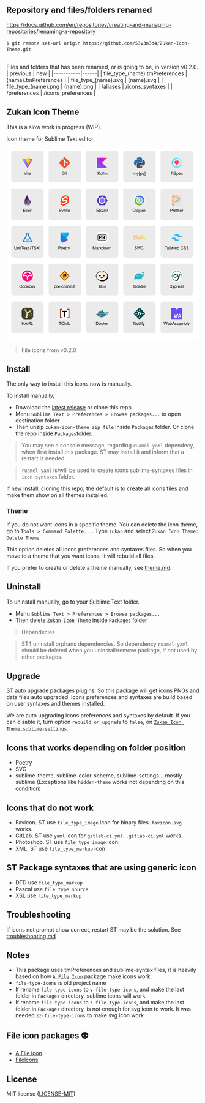 ## Repository and files/folders renamed

https://docs.github.com/en/repositories/creating-and-managing-repositories/renaming-a-repository
```
$ git remote set-url origin https://github.com/53v3n3d4/Zukan-Icon-Theme.git


```

Files and folders that has been renamed, or is going to be, in version v0.2.0.
| previous | new |
|-----------|------|
| file_type_(name).tmPreferences | (name).tmPreferences  |
| file_type_(name).svg | (name).svg  |
| file_type_(name).png | (name).png  |
| /aliases | /icons_syntaxes |
| /preferences | /icons_preferences |

## Zukan Icon Theme

This is a slow work in progress (WIP).  

Icon theme for Sublime Text editor.  


![file icon](assets/sample.svg "File icon sample")

> File icons from v0.2.0


## Install

The only way to install this icons now is manually.  

To install manually,  
- Download the [latest release](https://github.com/53v3n3d4/Zukan-Icon-Theme/releases) or clone this repo.  
- Menu `Sublime Text > Preferences > Browse packages...` to open destination folder  
- Then unzip `zukan-icon-theme zip file` inside `Packages` folder. Or clone the repo inside `Packages`folder.  

> You may see a console message, regarding `ruamel-yaml` dependecy, when first install this package. ST may install it and inform that a restart is needed.  

> `ruamel-yaml` is/will be used to create icons sublime-syntaxes files in `icon-syntaxes` folder.  

If new install, cloning this repo, the default is to create all icons files and make them show on all themes installed.  

### Theme

If you do not want icons in a specific theme. You can delete the icon theme, go to `Tools > Command Palette...`. Type `zukan` and select `Zukan Icon Theme: Delete Theme`.

This option deletes all icons preferences and syntaxes files. So when you move to a theme that you want icons, it will rebuild all files.

If you prefer to create or delete a theme manually, see [theme.md](https://github.com/53v3n3d4/Zukan-Icon-Theme/blob/main/docs/theme.md).  

## Uninstall

To uninstall manually, go to your Sublime Text folder.  
- Menu `Sublime Text > Preferences > Browse packages...`  
- Then delete `Zukan-Icon-Theme` inside `Packages` folder  

> Dependecies  

> ST4 uninstall orphans dependencies. So dependency `ruamel-yaml` should be deleted when you uninstall/remove package, if not used by other packages.  

## Upgrade

ST auto upgrade packages plugins. So this package will get icons PNGs and data files auto upgraded. Icons preferences and syntaxes are build based on user syntaxes and themes installed.  

We are auto upgrading icons preferences and syntaxes by default. If you can disable it, turn option `rebuild_on_upgrade` to `false`, on [`Zukan Icon Theme.sublime-settings`](https://github.com/53v3n3d4/Zukan-Icon-Theme/blob/main/sublime/Zukan%20Icon%20Theme.sublime-settings).  

## Icons that works depending on folder position

- Poetry  
- SVG  
- sublime-theme, sublime-color-scheme, sublime-settings... mostly sublime (Exceptions like `hidden-theme` works not depending on this condition)  

## Icons that do not work

- Favicon. ST use  `file_type_image` icon for binary files. `favicon.svg` works.  
- GitLab. ST use `yaml` icon for `gitlab-ci.yml`. `.gitlab-ci.yml` works.  
- Photoshop. ST use `file_type_image` icon  
- XML. ST use `file_type_markup` icon  

## ST Package syntaxes that are using generic icon

- DTD use `file_type_markup`  
- Pascal use `file_type_source`  
- XSL use `file_type_markup`  

## Troubleshooting

If icons not prompt show correct, restart ST may be the solution. See [troubleshooting.md](https://github.com/53v3n3d4/Zukan-Icon-Theme/blob/main/docs/troubleshooting.md)

## Notes
- This package uses tmPreferences and sublime-syntax files, it is heavily based on how [`A File Icon`](https://github.com/SublimeText/AFileIcon) package make icons work  
- `file-type-icons` is old project name  
- If rename `file-type-icons` to `v-file-type-icons`, and make the last folder in `Packages` directory, sublime icons will work  
- If rename `file-type-icons` to `z-file-type-icons`, and make the last folder in `Packages` directory, is not enough for svg icon to work. It was needed `zz-file-type-icons` to make svg icon work  

## File icon packages :alien:

- [A File Icon](https://github.com/SublimeText/AFileIcon)  
- [FileIcons](https://github.com/braver/FileIcons)  

## License

MIT license ([LICENSE-MIT](LICENSE))  